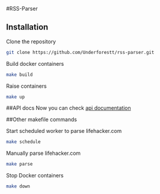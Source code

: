#RSS-Parser
## Installation

Clone the repository
```bash
git clone https://github.com/Underforestt/rss-parser.git
```

Build docker containers
```bash
make build
```

Raise containers
```bash
make up
```

##API docs
Now you can check [api documentation](http//:localhost:8000/api/documentation)

##Other makefile commands

Start scheduled worker to parse lifehacker.com
```bash
make schedule
```

Manually parse lifehacker.com
```bash
make parse
```

Stop Docker containers
```bash
make down
```
